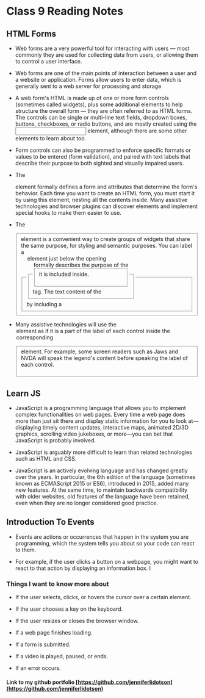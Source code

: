 # Class 9 Reading Notes

## HTML Forms

- Web forms are a very powerful tool for interacting with users — most commonly they are used for collecting data from users, or allowing them to control a user interface.

- Web forms are one of the main points of interaction between a user and a website or application. Forms allow users to enter data, which is generally sent to a web server for processing and storage

- A web form's HTML is made up of one or more form controls (sometimes called widgets), plus some additional elements to help structure the overall form — they are often referred to as HTML forms. The controls can be single or multi-line text fields, dropdown boxes, buttons, checkboxes, or radio buttons, and are mostly created using the <input> element, although there are some other elements to learn about too.

- Form controls can also be programmed to enforce specific formats or values to be entered (form validation), and paired with text labels that describe their purpose to both sighted and visually impaired users.

- The <form> element formally defines a form and attributes that determine the form's behavior. Each time you want to create an HTML form, you must start it by using this element, nesting all the contents inside. Many assistive technologies and browser plugins can discover <form> elements and implement special hooks to make them easier to use.

- The <fieldset> element is a convenient way to create groups of widgets that share the same purpose, for styling and semantic purposes. You can label a <fieldset> by including a <legend> element just below the opening <fieldset> tag. The text content of the <legend> formally describes the purpose of the <fieldset> it is included inside.

- Many assistive technologies will use the <legend> element as if it is a part of the label of each control inside the corresponding <fieldset> element. For example, some screen readers such as Jaws and NVDA will speak the legend's content before speaking the label of each control.

## Learn JS

- JavaScript is a programming language that allows you to implement complex functionalities on web pages. Every time a web page does more than just sit there and display static information for you to look at—displaying timely content updates, interactive maps, animated 2D/3D graphics, scrolling video jukeboxes, or more—you can bet that JavaScript is probably involved.
 
- JavaScript is arguably more difficult to learn than related technologies such as HTML and CSS. 
 
- JavaScript is an actively evolving language and has changed greatly over the years. In particular, the 6th edition of the language (sometimes known as ECMAScript 2015 or ES6), introduced in 2015, added many new features. At the same time, to maintain backwards compatibility with older websites, old features of the language have been retained, even when they are no longer considered good practice.

 ## Introduction To Events
 
- Events are actions or occurrences that happen in the system you are programming, which the system tells you about so your code can react to them.

- For example, if the user clicks a button on a webpage, you might want to react to that action by displaying an information box. I
 
### Things I want to know more about

- If the user selects, clicks, or hovers the cursor over a certain element.

- If the user chooses a key on the keyboard.

- If the user resizes or closes the browser window.

- If a web page finishes loading.

- If a form is submitted.

- If a video is played, paused, or ends.

- If an error occurs.

#### Link to my github portfolio [https://github.com/jenniferlidotson](https://github.com/jenniferlidotson)
